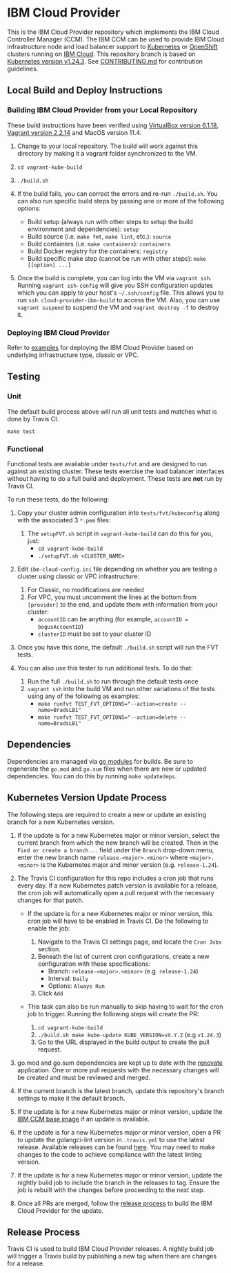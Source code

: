 # IBM Cloud Provider

This is the IBM Cloud Provider repository which implements the
IBM Cloud Controller Manager (CCM). The IBM CCM can be used to provide IBM Cloud
infrastructure node and load balancer support to
[Kubernetes](https://kubernetes.io/docs/home/) or
[OpenShift](https://docs.openshift.com/) clusters running on
[IBM Cloud](https://cloud.ibm.com/docs). This repository branch is based on
[Kubernetes version v1.24.3](https://github.com/kubernetes/kubernetes/tree/v1.24.3).
See [CONTRIBUTING.md](./CONTRIBUTING.md) for contribution guidelines.

## Local Build and Deploy Instructions

### Building IBM Cloud Provider from your Local Repository

These build instructions have been verified using
[VirtualBox version 6.1.18](https://www.virtualbox.org/wiki/Downloads),
[Vagrant version 2.2.14](https://www.vagrantup.com/downloads) and MacOS version 11.4.

1. Change to your local repository. The build will work against this directory
   by making it a vagrant folder synchronized to the VM.

1. `cd vagrant-kube-build`

1. `./build.sh`

1. If the build fails, you can correct the errors and re-run `./build.sh`.
   You can also run specific build steps by passing one or more of the following
   options:

   * Build setup (always run with other steps to setup the build environment and dependencies): `setup`
   * Build source (i.e. `make fmt`, `make lint`, etc.): `source`
   * Build containers (i.e. `make containers`): `containers`
   * Build Docker registry for the containers: `registry`
   * Build specific make step (cannot be run with other steps): `make [[option] ...]`

1. Once the build is complete, you can log into the VM via `vagrant ssh`.
   Running `vagrant ssh-config` will give you SSH configuration updates which
   you can apply to your host's `~/.ssh/config` file. This allows you to run
   `ssh cloud-provider-ibm-build` to access the VM. Also, you can use
   `vagrant suspend` to suspend the VM and `vagrant destroy -f` to destroy it.

### Deploying IBM Cloud Provider

Refer to [examples](./docs/examples) for deploying the IBM Cloud Provider based
on underlying infrastructure type, classic or VPC.

## Testing

### Unit

The default build process above will run all unit tests and matches
what is done by Travis CI.

`make test`

### Functional

Functional tests are available under `tests/fvt` and are designed to run against
an existing cluster. These tests exercise the load balancer interfaces without
having to do a full build and deployment. These tests are **not** run by
Travis CI.

To run these tests, do the following:

1. Copy your cluster admin configuration into `tests/fvt/kubeconfig` along with
   the associated 3 `*.pem` files:
    1. The `setupFVT.sh` script in `vagrant-kube-build` can do this for you, just:
        - `cd vagrant-kube-build`
        - `./setupFVT.sh <CLUSTER_NAME>`

1. Edit `ibm-cloud-config.ini` file depending on whether you are testing a cluster
   using classic or VPC infrastructure:
    1. For Classic, no modifications are needed
    1. For VPC, you must uncomment the lines at the bottom from `[provider]` to
       the end, and update them with information from your cluster:
        - `accountID` can be anything (for example, `accountID = bogusAccountID`)
        - `clusterID` must be set to your cluster ID

1. Once you have this done, the default `./build.sh` script will run the FVT tests.

1. You can also use this tester to run additional tests.  To do that:
    1. Run the full `./build.sh` to run through the default tests once
    1. `vagrant ssh` into the build VM and run other variations of the tests
       using any of the following as examples:
        - `make runfvt TEST_FVT_OPTIONS="--action=create --name=BradsLB1"`
        - `make runfvt TEST_FVT_OPTIONS="--action=delete --name=BradsLB1"`

## Dependencies

Dependencies are managed via [go modules](https://github.com/golang/go/wiki/Modules)
for builds. Be sure to regenerate the `go.mod` and `go.sum` files when there are
new or updated dependencies. You can do this by running `make updatedeps`.

## Kubernetes Version Update Process

The following steps are required to create a new or update an existing branch
for a new Kubernetes version.

1. If the update is for a new Kubernetes major or minor version, select the
   current branch from which the new branch will be created. Then
   in the `Find or create a branch...` field under the `Branch` drop-down menu,
   enter the new branch name `release-<major>.<minor>` where `<major>.<minor>`
   is the Kubernetes major and minor version (e.g. `release-1.24`).

1. The Travis CI configuration for this repo includes a cron job that runs
   every day. If a new Kubernetes patch version is available for a release, the
   cron job will automatically open a pull request with the necessary changes
   for that patch.

   - If the update is for a new Kubernetes major or minor version, this cron job
     will have to be enabled in Travis CI. Do the following to enable the job:

     1. Navigate to the Travis CI settings page, and locate the `Cron Jobs` section.
     1. Beneath the list of current cron configurations, create a new
        configuration with these specifications:
        - Branch: `release-<major>.<minor>` (e.g. `release-1.24`)
        - Interval: `Daily`
        - Options: `Always Run`
     1. Click `Add`

   - This task can also be run manually to skip having to wait for the cron job
     to trigger. Running the following steps will create the PR:

     1. `cd vagrant-kube-build`
     1. `./build.sh make kube-update KUBE_VERSION=vX.Y.Z` (e.g `v1.24.3`)
     1. Go to the URL displayed in the build output to create the pull request.

1. go.mod and go.sum dependencies are kept up to date with the
   [renovate](https://docs.renovatebot.com/golang/) application.
   One or more pull requests with the necessary changes will be created
   and must be reviewed and merged.

1. If the current branch is the latest branch, update this repository's branch
   settings to make it the default branch.

1. If the update is for a new Kubernetes major or minor version, update the
   [IBM CCM base image](./cmd/ibm-cloud-controller-manager/Dockerfile)
   if an update is available.

1. If the update is for a new Kubernetes major or minor version, open a PR to
   update the golangci-lint version in `.travis.yml` to use the latest release.
   Available releases can be found [here](https://github.com/golangci/golangci-lint/releases).
   You may need to make changes to the code to achieve compliance with the
   latest linting version.

1. If the update is for a new Kubernetes major or minor version, update the
   nightly build job to include the branch in the releases to tag. Ensure the
   job is rebuilt with the changes before proceeding to the next step.

1. Once all PRs are merged, follow the [release process](#release-process) to build the IBM Cloud Provider for the update.

## Release Process

Travis CI is used to build IBM Cloud Provider releases. A nightly build job will
trigger a Travis build by publishing a new tag when there are changes for a
release.
